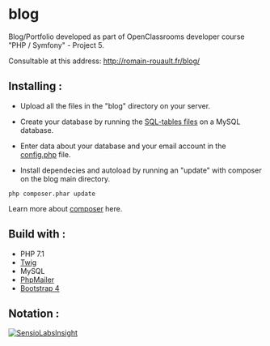 # blog
Blog/Portfolio developed as part of OpenClassrooms developer course "PHP / Symfony" - Project 5.

Consultable at this address: http://romain-rouault.fr/blog/

## Installing : 

* Upload all the files in the "blog" directory on your server.

* Create your database by running the [SQL-tables files](https://github.com/RomainRouault/blog/blob/master/blog/db/SQL-tables.sql) on a MySQL database.

* Enter data about your database and your email account in the  [config.php](https://github.com/RomainRouault/blog/blob/master/blog/src/config/config.php) file.

* Install dependecies and autoload by running an "update" with composer on the blog main directory.

```
php composer.phar update
```

Learn more about [composer](https://getcomposer.org/doc/01-basic-usage.md) here.

## Build with :

* PHP 7.1
* [Twig](https://github.com/twigphp/Twig)
* MySQL
* [PhpMailer](https://github.com/PHPMailer/PHPMailer)
* [Bootstrap 4](https://github.com/twbs/bootstrap/tree/v4-dev)


## Notation :

[![SensioLabsInsight](https://insight.sensiolabs.com/projects/04d079ce-e753-4327-9853-2edc61168dfa/big.png)](https://insight.sensiolabs.com/projects/04d079ce-e753-4327-9853-2edc61168dfa)
